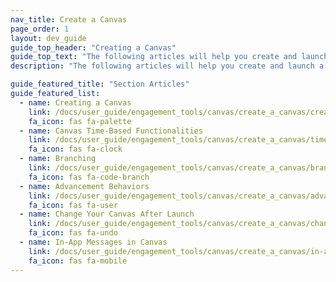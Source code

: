 ```yaml
---
nav_title: Create a Canvas
page_order: 1
layout: dev_guide
guide_top_header: "Creating a Canvas"
guide_top_text: "The following articles will help you create and launch a multi-dimensional Canvas."
description: "The following articles will help you create and launch a multi-dimensional Canvas."

guide_featured_title: "Section Articles"
guide_featured_list:
  - name: Creating a Canvas
    link: /docs/user_guide/engagement_tools/canvas/create_a_canvas/create_a_canvas/
    fa_icon: fas fa-palette
  - name: Canvas Time-Based Functionalities
    link: /docs/user_guide/engagement_tools/canvas/create_a_canvas/time_based_canvas/
    fa_icon: fas fa-clock
  - name: Branching
    link: /docs/user_guide/engagement_tools/canvas/create_a_canvas/branching/
    fa_icon: fas fa-code-branch
  - name: Advancement Behaviors
    link: /docs/user_guide/engagement_tools/canvas/create_a_canvas/advancement/
    fa_icon: fas fa-user
  - name: Change Your Canvas After Launch
    link: /docs/user_guide/engagement_tools/canvas/create_a_canvas/change_your_canvas_after_launch/
    fa_icon: fas fa-undo
  - name: In-App Messages in Canvas
    link: /docs/user_guide/engagement_tools/canvas/create_a_canvas/in-app_messages_in_canvas/
    fa_icon: fas fa-mobile
---
```

